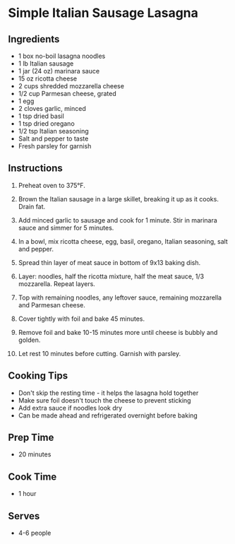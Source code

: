 # Simple Italian Sausage Lasagna

## Ingredients

- 1 box no-boil lasagna noodles
- 1 lb Italian sausage
- 1 jar (24 oz) marinara sauce
- 15 oz ricotta cheese
- 2 cups shredded mozzarella cheese
- 1/2 cup Parmesan cheese, grated
- 1 egg
- 2 cloves garlic, minced
- 1 tsp dried basil
- 1 tsp dried oregano
- 1/2 tsp Italian seasoning
- Salt and pepper to taste
- Fresh parsley for garnish

## Instructions

1. Preheat oven to 375°F.

2. Brown the Italian sausage in a large skillet, breaking it up as it cooks. Drain fat.

3. Add minced garlic to sausage and cook for 1 minute. Stir in marinara sauce and simmer for 5 minutes.

4. In a bowl, mix ricotta cheese, egg, basil, oregano, Italian seasoning, salt and pepper.

5. Spread thin layer of meat sauce in bottom of 9x13 baking dish.

6. Layer: noodles, half the ricotta mixture, half the meat sauce, 1/3 mozzarella. Repeat layers.

7. Top with remaining noodles, any leftover sauce, remaining mozzarella and Parmesan cheese.

8. Cover tightly with foil and bake 45 minutes.

9. Remove foil and bake 10-15 minutes more until cheese is bubbly and golden.

10. Let rest 10 minutes before cutting. Garnish with parsley.

## Cooking Tips

- Don't skip the resting time - it helps the lasagna hold together
- Make sure foil doesn't touch the cheese to prevent sticking
- Add extra sauce if noodles look dry
- Can be made ahead and refrigerated overnight before baking

## Prep Time
- 20 minutes

## Cook Time
- 1 hour

## Serves
- 4-6 people